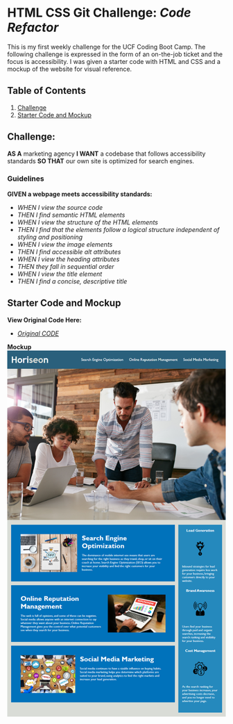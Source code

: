 # **HTML CSS Git Challenge**: *Code Refactor*
This is my first weekly challenge for the UCF Coding Boot Camp. The following challenge is expressed in the form of an on-the-job ticket and the focus is accessibility. I was given a starter code with HTML and CSS and a mockup of the website for visual reference. 

## **Table of Contents**

1. [Challenge](https://github.com/iiTONELOC/codeRefactor/blob/master/README.md#challenge)
2. [Starter Code and Mockup](https://github.com/iiTONELOC/codeRefactor/blob/master/README.md#starter-code-and-mockup)

## **Challenge:**
__AS A__ marketing agency
__I WANT__ a codebase that follows accessibility standards
__SO THAT__ our own site is optimized for search engines.

### **Guidelines** ###
__GIVEN a webpage meets accessibility standards:__

* _WHEN I view the source code_
* _THEN I find semantic HTML elements_
* _WHEN I view the structure of the HTML elements_
* _THEN I find that the elements follow a logical structure independent of styling and positioning_
* _WHEN I view the image elements_
* _THEN I find accessible alt attributes_
* _WHEN I view the heading attributes_
* _THEN they fall in sequential order_
* _WHEN I view the title element_
* _THEN I find a concise, descriptive title_

## **Starter Code and Mockup**
**View Original Code Here:**
* [*Original CODE*](https://github.com/iiTONELOC/codeRefactor/blob/master/assets/startercode)

**Mockup**
![Image of Mockup](https://github.com/iiTONELOC/codeRefactor/blob/master/assets/images/01-html-css-git-homework-demo.png)